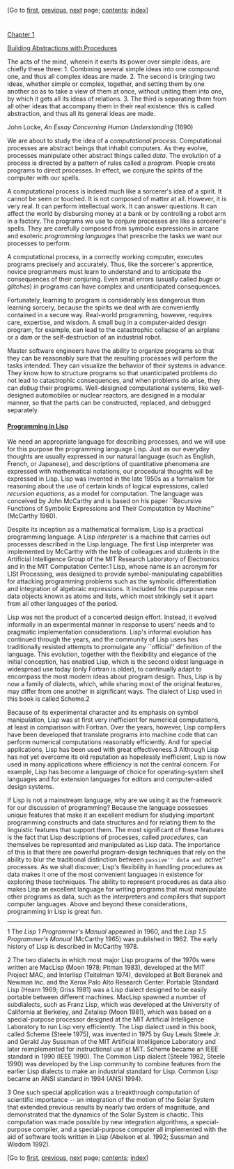 [Go to [first](book.html), [previous](book-Z-H-8.html),
[next](book-Z-H-10.html) page;   [contents](book-Z-H-4.html#%_toc_start);
[index](book-Z-H-38.html#%_index_start)]

#

[Chapter 1](book-Z-H-4.html#chap_1)

[Building Abstractions with Procedures](book-Z-H-4.html#chap_1)

The acts of the mind, wherein it exerts its power over simple ideas, are
chiefly these three: 1. Combining several simple ideas into one compound one,
and thus all complex ideas are made. 2. The second is bringing two ideas,
whether simple or complex, together, and setting them by one another so as to
take a view of them at once, without uniting them into one, by which it gets
all its ideas of relations. 3\. The third is separating them from all other
ideas that accompany them in their real existence: this is called abstraction,
and thus all its general ideas are made.

John Locke, _An Essay Concerning Human Understanding_ (1690)

We are about to study the idea of a _computational process_. Computational
processes are abstract beings that inhabit computers. As they evolve,
processes manipulate other abstract things called _data_. The evolution of a
process is directed by a pattern of rules called a _program_. People create
programs to direct processes. In effect, we conjure the spirits of the
computer with our spells.

A computational process is indeed much like a sorcerer's idea of a spirit. It
cannot be seen or touched. It is not composed of matter at all. However, it is
very real. It can perform intellectual work. It can answer questions. It can
affect the world by disbursing money at a bank or by controlling a robot arm
in a factory. The programs we use to conjure processes are like a sorcerer's
spells. They are carefully composed from symbolic expressions in arcane and
esoteric _programming languages_ that prescribe the tasks we want our
processes to perform.

A computational process, in a correctly working computer, executes programs
precisely and accurately. Thus, like the sorcerer's apprentice, novice
programmers must learn to understand and to anticipate the consequences of
their conjuring. Even small errors (usually called _bugs_ or _glitches_) in
programs can have complex and unanticipated consequences.

Fortunately, learning to program is considerably less dangerous than learning
sorcery, because the spirits we deal with are conveniently contained in a
secure way. Real-world programming, however, requires care, expertise, and
wisdom. A small bug in a computer-aided design program, for example, can lead
to the catastrophic collapse of an airplane or a dam or the self-destruction
of an industrial robot.

Master software engineers have the ability to organize programs so that they
can be reasonably sure that the resulting processes will perform the tasks
intended. They can visualize the behavior of their systems in advance. They
know how to structure programs so that unanticipated problems do not lead to
catastrophic consequences, and when problems do arise, they can _debug_ their
programs. Well-designed computational systems, like well-designed automobiles
or nuclear reactors, are designed in a modular manner, so that the parts can
be constructed, replaced, and debugged separately.

#### [Programming in Lisp](book-Z-H-4.html#sec_Temp_6)

We need an appropriate language for describing processes, and we will use for
this purpose the programming language Lisp. Just as our everyday thoughts are
usually expressed in our natural language (such as English, French, or
Japanese), and descriptions of quantitative phenomena are expressed with
mathematical notations, our procedural thoughts will be expressed in Lisp.
Lisp was invented in the late 1950s as a formalism for reasoning about the use
of certain kinds of logical expressions, called _recursion equations_, as a
model for computation. The language was conceived by John McCarthy and is
based on his paper ``Recursive Functions of Symbolic Expressions and Their
Computation by Machine'' (McCarthy 1960).

Despite its inception as a mathematical formalism, Lisp is a practical
programming language. A Lisp _interpreter_ is a machine that carries out
processes described in the Lisp language. The first Lisp interpreter was
implemented by McCarthy with the help of colleagues and students in the
Artificial Intelligence Group of the MIT Research Laboratory of Electronics
and in the MIT Computation Center.1 Lisp, whose name is an acronym for LISt
Processing, was designed to provide symbol-manipulating capabilities for
attacking programming problems such as the symbolic differentiation and
integration of algebraic expressions. It included for this purpose new data
objects known as atoms and lists, which most strikingly set it apart from all
other languages of the period.

Lisp was not the product of a concerted design effort. Instead, it evolved
informally in an experimental manner in response to users' needs and to
pragmatic implementation considerations. Lisp's informal evolution has
continued through the years, and the community of Lisp users has traditionally
resisted attempts to promulgate any ``official'' definition of the language.
This evolution, together with the flexibility and elegance of the initial
conception, has enabled Lisp, which is the second oldest language in
widespread use today (only Fortran is older), to continually adapt to
encompass the most modern ideas about program design. Thus, Lisp is by now a
family of dialects, which, while sharing most of the original features, may
differ from one another in significant ways. The dialect of Lisp used in this
book is called Scheme.2

Because of its experimental character and its emphasis on symbol manipulation,
Lisp was at first very inefficient for numerical computations, at least in
comparison with Fortran. Over the years, however, Lisp compilers have been
developed that translate programs into machine code that can perform numerical
computations reasonably efficiently. And for special applications, Lisp has
been used with great effectiveness.3 Although Lisp has not yet overcome its
old reputation as hopelessly inefficient, Lisp is now used in many
applications where efficiency is not the central concern. For example, Lisp
has become a language of choice for operating-system shell languages and for
extension languages for editors and computer-aided design systems.

If Lisp is not a mainstream language, why are we using it as the framework for
our discussion of programming? Because the language possesses unique features
that make it an excellent medium for studying important programming constructs
and data structures and for relating them to the linguistic features that
support them. The most significant of these features is the fact that Lisp
descriptions of processes, called _procedures_, can themselves be represented
and manipulated as Lisp data. The importance of this is that there are
powerful program-design techniques that rely on the ability to blur the
traditional distinction between ``passive'' data and ``active'' processes. As
we shall discover, Lisp's flexibility in handling procedures as data makes it
one of the most convenient languages in existence for exploring these
techniques. The ability to represent procedures as data also makes Lisp an
excellent language for writing programs that must manipulate other programs as
data, such as the interpreters and compilers that support computer languages.
Above and beyond these considerations, programming in Lisp is great fun.

* * *

1 The _Lisp 1 Programmer's Manual_ appeared in 1960, and the _Lisp 1.5
Programmer's Manual_ (McCarthy 1965) was published in 1962. The early history
of Lisp is described in McCarthy 1978.

2 The two dialects in which most major Lisp programs of the 1970s were written
are MacLisp (Moon 1978; Pitman 1983), developed at the MIT Project MAC, and
Interlisp (Teitelman 1974), developed at Bolt Beranek and Newman Inc. and the
Xerox Palo Alto Research Center. Portable Standard Lisp (Hearn 1969; Griss
1981) was a Lisp dialect designed to be easily portable between different
machines. MacLisp spawned a number of subdialects, such as Franz Lisp, which
was developed at the University of California at Berkeley, and Zetalisp (Moon
1981), which was based on a special-purpose processor designed at the MIT
Artificial Intelligence Laboratory to run Lisp very efficiently. The Lisp
dialect used in this book, called Scheme (Steele 1975), was invented in 1975
by Guy Lewis Steele Jr. and Gerald Jay Sussman of the MIT Artificial
Intelligence Laboratory and later reimplemented for instructional use at MIT.
Scheme became an IEEE standard in 1990 (IEEE 1990). The Common Lisp dialect
(Steele 1982, Steele 1990) was developed by the Lisp community to combine
features from the earlier Lisp dialects to make an industrial standard for
Lisp. Common Lisp became an ANSI standard in 1994 (ANSI 1994).

3 One such special application was a breakthrough computation of scientific
importance -- an integration of the motion of the Solar System that extended
previous results by nearly two orders of magnitude, and demonstrated that the
dynamics of the Solar System is chaotic. This computation was made possible by
new integration algorithms, a special-purpose compiler, and a special-purpose
computer all implemented with the aid of software tools written in Lisp
(Abelson et al. 1992; Sussman and Wisdom 1992).

[Go to [first](book.html), [previous](book-Z-H-8.html),
[next](book-Z-H-10.html) page;   [contents](book-Z-H-4.html#%_toc_start);
[index](book-Z-H-38.html#%_index_start)]

